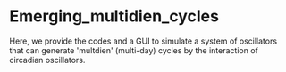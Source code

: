 # Emerging_multidien_cycles
Here, we provide the codes and a GUI to simulate a system of oscillators that can generate 'multdien' (multi-day) cycles by the interaction of circadian oscillators.
